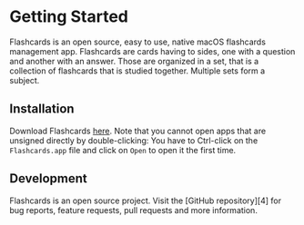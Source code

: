 # Getting Started

Flashcards is an open source, easy to use, native macOS flashcards management app. Flashcards are cards having to sides, one with a question and another with an answer. Those are organized in a set, that is a collection of flashcards that is studied together. Multiple sets form a subject.

## Installation
Download Flashcards [here][1].
Note that you cannot open apps that are unsigned directly by double-clicking: You have to Ctrl-click on the `Flashcards.app` file and click on `Open` to open it the first time.

## Development
Flashcards is an open source project. Visit the [GitHub repository][4] for bug reports, feature requests, pull requests and more information.

[1]:	https://github.com/david-swift/Flashcards-macOS/releases/latest/download/Flashcards.app.zip
[2]:	https://github.com/david-swift/Flashcards-macOS